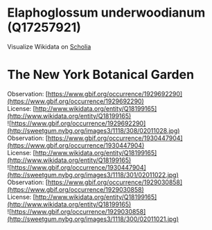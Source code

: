 
Elaphoglossum underwoodianum (Q17257921)
========================================
  
Visualize Wikidata on [Scholia](https://scholia.toolforge.org/taxon/Q17257921)
# The New York Botanical Garden
  
Observation: [https://www.gbif.org/occurrence/1929692290](https://www.gbif.org/occurrence/1929692290)  
License: [http://www.wikidata.org/entity/Q18199165](http://www.wikidata.org/entity/Q18199165)  
![https://www.gbif.org/occurrence/1929692290](http://sweetgum.nybg.org/images3/1118/308/02011028.jpg)  
Observation: [https://www.gbif.org/occurrence/1930447904](https://www.gbif.org/occurrence/1930447904)  
License: [http://www.wikidata.org/entity/Q18199165](http://www.wikidata.org/entity/Q18199165)  
![https://www.gbif.org/occurrence/1930447904](http://sweetgum.nybg.org/images3/1118/301/02011022.jpg)  
Observation: [https://www.gbif.org/occurrence/1929030858](https://www.gbif.org/occurrence/1929030858)  
License: [http://www.wikidata.org/entity/Q18199165](http://www.wikidata.org/entity/Q18199165)  
![https://www.gbif.org/occurrence/1929030858](http://sweetgum.nybg.org/images3/1118/300/02011021.jpg)